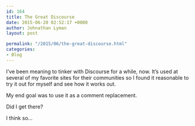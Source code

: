 ```yaml
---
id: 164
title: The Great Discourse
date: 2015-06-20 02:52:17 +0000
author: Johnathan Lyman
layout: post

permalink: "/2015/06/the-great-discourse.html"
categories:
- Blog
---
```

I’ve been meaning to tinker with Discourse for a while, now. It’s used at several of my favorite sites for their communities so I found it reasonable to try it out for myself and see how it works out.

My end goal was to use it as a comment replacement.

Did I get there?

I think so…